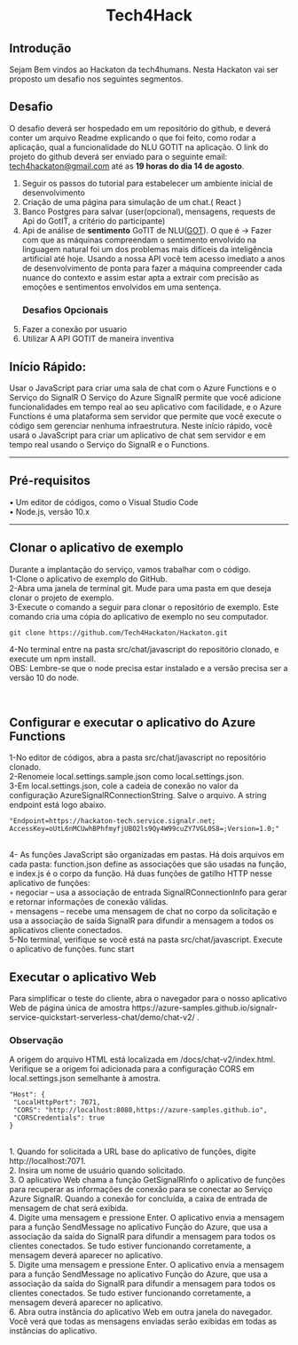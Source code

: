 <h1 align="center">Tech4Hack</h1>

## Introdução
Sejam Bem vindos ao Hackaton da tech4humans. Nesta Hackaton vai ser proposto um desafio nos seguintes segmentos.
## Desafio
O desafio deverá ser hospedado em um repositório do github, e deverá conter um arquivo Readme explicando o que
foi feito, como rodar a aplicação, qual a funcionalidade do NLU GOTIT na aplicação. O link do projeto do github
deverá ser enviado para o seguinte email: tech4hackaton@gmail.com até as <b>19 horas do dia 14 de agosto</b>.

<ol>
    <li>Seguir os passos do tutorial para estabelecer um ambiente inicial de desenvolvimento</li>
    <li>Criação de uma página para simulação de um chat.( React )</li>
    <li>Banco Postgres para salvar (user(opcional), mensagens, requests de Api do GotIT, a critério do participante)</li>
    <li>Api de análise de <b>sentimento</b> GoTIT de NLU(<a href="https://www.gotit.ai/">GOT</a>). O que é -> Fazer com que as máquinas compreendam o sentimento envolvido na linguagem natural foi um dos problemas mais difíceis da inteligência artificial até hoje. Usando a nossa API você tem acesso imediato a anos de desenvolvimento de ponta para fazer a máquina compreender cada nuance do contexto e assim estar apta a extrair com precisão as emoções e sentimentos envolvidos em uma sentença.</li>
    <h3>Desafios Opcionais</h3>
    <li>Fazer a conexão por usuario</li>
    <li>Utilizar A API GOTIT de maneira inventiva</li>
</ol>
    
## Início Rápido:
Usar o JavaScript para criar uma sala de chat com o Azure Functions e o Serviço do SignalR
O Serviço do Azure SignalR permite que você adicione funcionalidades em tempo real ao seu aplicativo com 
facilidade, e o Azure Functions é uma plataforma sem servidor que permite que você execute o código sem 
gerenciar nenhuma infraestrutura. Neste início rápido, você usará o JavaScript para criar um aplicativo 
de chat sem servidor e em tempo real usando o Serviço do SignalR e o Functions.
<hr></hr>
<h2>Pré-requisitos</h2>
    • Um editor de códigos, como o Visual Studio Code <br>
    • Node.js, versão 10.x
<hr></hr>      
      <h2>Clonar o aplicativo de exemplo</h2>
      Durante a implantação do serviço, vamos trabalhar com o código. <br>
    1-Clone o aplicativo de exemplo do GitHub. <br>
    2-Abra uma janela de terminal git. Mude para uma pasta em que deseja clonar o projeto de exemplo.<br>
    3-Execute o comando a seguir para clonar o repositório de exemplo. Este comando cria uma cópia do aplicativo de exemplo no seu computador.<br>
    
    git clone https://github.com/Tech4Hackaton/Hackaton.git
    
   4-No terminal entre na pasta src/chat/javascript do repositório clonado, e execute um npm install.<br>
    OBS: Lembre-se que o node precisa estar instalado e a versão precisa ser a versão 10 do node.<br>      

<br><h2>Configurar e executar o aplicativo do Azure Functions</h2>
    1-No editor de códigos, abra a pasta src/chat/javascript no repositório clonado.<br>
    2-Renomeie local.settings.sample.json como local.settings.json.<br>
    3-Em local.settings.json, cole a cadeia de conexão no valor da configuração AzureSignalRConnectionString. Salve o arquivo. 
    A string endpoint está logo abaixo.<br>
    
    "Endpoint=https://hackaton-tech.service.signalr.net; AccessKey=oUtL6nMCUwhBPhfmyfjUBO2ls9Qy4W99cuZY7VGL0S8=;Version=1.0;"
   <br>4- As funções JavaScript são organizadas em pastas. Há dois arquivos em cada pasta: function.json define as associações que são usadas na função, e index.js é o corpo da função. Há duas funções de gatilho HTTP nesse aplicativo de funções:
  <br>◦ negociar – usa a associação de entrada SignalRConnectionInfo para gerar e retornar informações de conexão válidas.
  <br>◦ mensagens – recebe uma mensagem de chat no corpo da solicitação e usa a associação de saída SignalR para difundir a mensagem a todos os aplicativos cliente conectados.
  <br>5-No terminal, verifique se você está na pasta src/chat/javascript. Execute o aplicativo de funções.
func start

<h2>Executar o aplicativo Web</h2>
Para simplificar o teste do cliente, abra o navegador para o nosso aplicativo Web de página única de amostra https://azure-samples.github.io/signalr-service-quickstart-serverless-chat/demo/chat-v2/ .<br>
<h3>Observação</h3>
A origem do arquivo HTML está localizada em /docs/chat-v2/index.html. 
<br>Verifique se a origem foi adicionada para a configuração CORS em local.settings.json semelhante à amostra.<br>

    "Host": {
     "LocalHttpPort": 7071,
     "CORS": "http://localhost:8080,https://azure-samples.github.io",
     "CORSCredentials": true
    }
<br>
1. Quando for solicitada a URL base do aplicativo de funções, digite http://localhost:7071.<br>
2. Insira um nome de usuário quando solicitado.<br>
3. O aplicativo Web chama a função GetSignalRInfo o aplicativo de funções para recuperar as informações de conexão para se conectar ao Serviço Azure SignalR. Quando a conexão for concluída, a caixa de entrada de mensagem de chat será exibida.<br>
4. Digite uma mensagem e pressione Enter. O aplicativo envia a mensagem para a função SendMessage no aplicativo Função do Azure, que usa a associação da saída do SignalR para difundir a mensagem para todos os clientes conectados. Se tudo estiver funcionando corretamente, a mensagem deverá aparecer no aplicativo.<br>
5. Digite uma mensagem e pressione Enter. O aplicativo envia a mensagem para a função SendMessage no aplicativo Função do Azure, que usa a associação da saída do SignalR para difundir a mensagem para todos os clientes conectados. Se tudo estiver funcionando corretamente, a mensagem deverá aparecer no aplicativo.<br>
6. Abra outra instância do aplicativo Web em outra janela do navegador. Você verá que todas as mensagens enviadas serão exibidas em todas as instâncias do aplicativo.<br>
